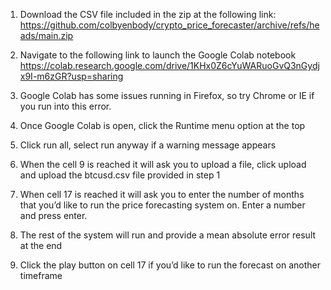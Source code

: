 1.	Download the CSV file included in the zip at the following link:
https://github.com/colbyenbody/crypto_price_forecaster/archive/refs/heads/main.zip

2.	Navigate to the following link to launch the Google Colab notebook
https://colab.research.google.com/drive/1KHx0Z6cYuWARuoGvQ3nGydjx9I-m6zGR?usp=sharing

3.	Google Colab has some issues running in Firefox, so try Chrome or IE if you run into this error.
4.	Once Google Colab is open, click the Runtime menu option at the top
5.	Click run all, select run anyway if a warning message appears
6.	When the cell 9 is reached it will ask you to upload a file, click upload and upload the btcusd.csv file provided in step 1
7.	When cell 17 is reached it will ask you to enter the number of months that you’d like to run the price forecasting system on. Enter a number and press enter.
8.	The rest of the system will run and provide a mean absolute error result at the end
9.	Click the play button on cell 17 if you’d like to run the forecast on another timeframe

